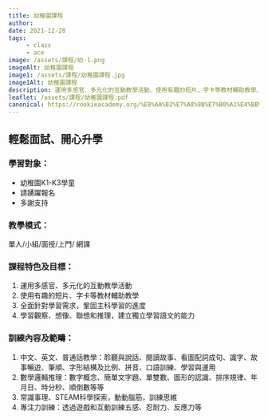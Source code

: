 ```yaml
---
title: 幼稚園課程
author:
date: 2021-12-28
tags: 
     - class
     - ace
image: /assets/課程/幼-1.png
imageAlt: 幼稚園課程
image1: /assets/課程/幼稚園課程.jpg
image1Alt: 幼稚園課程
description: 運用多感官、多元化的互動教學活動、使用有趣的短片、字卡等教材輔助教學、全面針對學習需求，鞏固主科學習的進度、學習觀察、想像、聯想和推理，建立獨立學習語文的能力
leaflet: /assets/課程/幼稚園課程.pdf
canonical: https://rookieacademy.org/%E8%AA%B2%E7%A8%8B%E7%B0%A1%E4%BB%8B/%E5%B9%BC%E7%A8%9A%E5%9C%92%E8%AA%B2%E7%A8%8B/
---
```




## 輕鬆面試、開心升學

### 學習對象：

* 幼稚園K1-K3學童
* 請踴躍報名
* 多謝支持

### 教學模式：

單人/小組/面授/上門/ 網課 

### 課程特色及目標：

1. 運用多感官、多元化的互動教學活動
2. 使用有趣的短片、字卡等教材輔助教學
3. 全面針對學習需求，鞏固主科學習的進度
4. 學習觀察、想像、聯想和推理，建立獨立學習語文的能力

### 訓練內容及範疇：

1. 中文、英文、普通話教學：聆聽與說話、閱讀故事、看圖配詞成句、識字、故事暢遊、筆順、字形結構及比例、拼音、口語訓練、學習與運用
2. 數學邏輯推理：數字概念、簡單文字題、單雙數、圖形的認識、排序規律、年月日、時分秒、順倒數等等
3. 常識事理、STEAM科學探索，動動腦筋，訓練思維
4. 專注力訓練：透過遊戲和互動訓練五感、忍耐力、反應力等
 <br><br>
